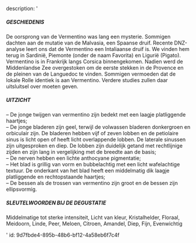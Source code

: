 description: '<h5>GESCHIEDENIS</h5><p>De oorsprong van de Vermentino was lang een mysterie. Sommigen dachten aan de mutatie van de Malvasia, een Spaanse druif. Recente DNZ-analyse leert ons dat de Vermentino een Intaliaanse druif is. We vinden hem terug in Sardinië, Piemonte (onder de naam Favorita) en Ligurië (Pigato). Vermentino is in Frankrijk langs Corsica binnengekomen. Nadien werd de Middenlandse Zee overgestoken om de eerste stekken in de Provence en de pleinen van de Languedoc te vinden. Sommigen vermoeden dat de lokale Rolle identiek is aan Vermentino. Verdere studies zullen daar uitsluitsel over moeten geven.</p><h5>UITZICHT</h5><p>–&nbsp;De jonge twijgen van vermentino zijn bedekt met een laagje platliggende haartjes;<br>– De jonge bladeren zijn geel, terwijl de volwassen bladeren donkergroen en orbiculair zijn. De bladeren hebben vijf of zeven lobben en de petiolaire sinus is licht open of heeft licht overlappende lobben. De laterale sinussen zijn uitgesproken en diep. De lobben zijn duidelijk getand met rechtlijnige zijden en zijn lang in vergelijking met de breedte aan de basis;<br>– De nerven hebben een lichte anthocyane pigmentatie;<br>– Het blad is grillig van vorm en bubbelachtig met een licht wafelachtige textuur. De onderkant van het blad heeft een middelmatig dik laagje platliggende en rechtopstaande haartjes;<br>–&nbsp;De bessen als de trossen van vermentino zijn groot en de bessen zijn ellipsvormig.</p><h5>SLEUTELWOORDEN BIJ DE DEGUSTATIE</h5><p>Middelmatige tot sterke intensiteit, Licht van kleur, Kristalhelder, Floraal, Meidoorn, Linde, Peer, Meloen, Citroen, Amandel, Diep, Fijn, Evenwichtig</p>'
id: 9d7fbde4-895b-48b6-bf12-4a58eb6f7c4f
